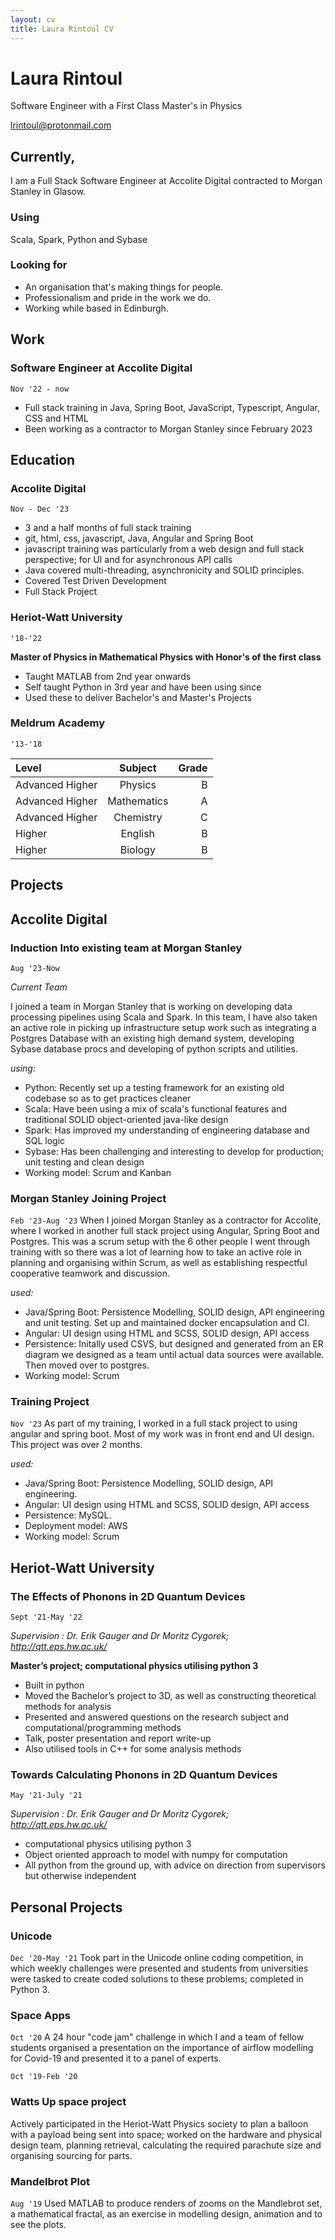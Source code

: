 ```yaml
---
layout: cv
title: Laura Rintoul CV
---
```


# Laura Rintoul

Software Engineer with a First Class Master's in Physics

<div id="webaddress">
<a href="lrintoul@protonmail.com">lrintoul@protonmail.com</a>
</div>

## Currently,

I am a Full Stack Software Engineer at Accolite Digital contracted to Morgan Stanley in Glasow.

### Using

Scala, Spark, Python and Sybase

### Looking for

-   An organisation that's making things for people.
-   Professionalism and pride in the work we do.
-   Working while based in Edinburgh.

## Work

### Software Engineer at Accolite Digital

`Nov '22 - now`

-   Full stack training in Java, Spring Boot, JavaScript, Typescript, Angular, CSS and HTML
-   Been working as a contractor to Morgan Stanley since February 2023

## Education

### Accolite Digital

`Nov - Dec '23`

-   3 and a half months of full stack training
-   git, html, css, javascript, Java, Angular and Spring Boot
-   javascript training was particularly from a web design and full stack perspective; for UI and for asynchronous API calls
-   Java covered multi-threading, asynchronicity and SOLID principles.
-   Covered Test Driven Development
-   Full Stack Project

### Heriot-Watt University

`'18-'22`

**Master of Physics in Mathematical Physics with Honor's of the first class**

-   Taught MATLAB from 2nd year onwards
-   Self taught Python in 3rd year and have been using since
-   Used these to deliver Bachelor's and Master's Projects

### Meldrum Academy

`'13-'18`

| Level | Subject | Grade |
|:--------|:-------:|--------:|
|Advanced Higher| Physics | B |
|Advanced Higher|Mathematics | A |
|Advanced Higher|Chemistry | C |
|Higher|English|B|
|Higher|Biology|B| 

## Projects

## Accolite Digital

### Induction Into existing team at Morgan Stanley

`Aug '23-Now`

_Current Team_

I joined a team in Morgan Stanley that is working on developing data processing pipelines using Scala and Spark. In this team, I have also taken an active role in picking up infrastructure setup work such as integrating a Postgres Database with an existing high demand system, developing Sybase database procs and developing of python scripts and utilities.

_using:_

-   Python: Recently set up a testing framework for an existing old codebase so as to get practices cleaner
-   Scala: Have been using a mix of scala's functional features and traditional SOLID object-oriented java-like design
-   Spark: Has improved my understanding of engineering database and SQL logic
-   Sybase: Has been challenging and interesting to develop for production; unit testing and clean design
-   Working model: Scrum and Kanban

### Morgan Stanley Joining Project

`Feb '23-Aug '23`
When I joined Morgan Stanley as a contractor for Accolite, where I worked in another full stack project using Angular, Spring Boot and Postgres. This was a scrum setup with the 6 other people I went through training with so there was a lot of learning how to take an active role in planning and organising within Scrum, as well as establishing respectful cooperative teamwork and discussion.

_used:_

-   Java/Spring Boot: Persistence Modelling, SOLID design, API engineering and unit testing. Set up and maintained docker encapsulation and CI.
-   Angular: UI design using HTML and SCSS, SOLID design, API access
-   Persistence: Initally used CSVS, but designed and generated from an ER diagram we designed as a team until actual data sources were available. Then moved over to postgres.
-   Working model: Scrum

### Training Project

`Nov '23`
As part of my training, I worked in a full stack project to using angular and spring boot. Most of my work was in front end and UI design. This project was over 2 months.

_used:_

-   Java/Spring Boot: Persistence Modelling, SOLID design, API engineering.
-   Angular: UI design using HTML and SCSS, SOLID design, API access
-   Persistence: MySQL.
-   Deployment model: AWS
-   Working model: Scrum

## Heriot-Watt University

### The Effects of Phonons in 2D Quantum Devices

`Sept '21-May '22`

_Supervision : Dr. Erik Gauger and Dr Moritz Cygorek; http://qtt.eps.hw.ac.uk/_

**Master’s project; computational physics utilising python 3**

-   Built in python
-   Moved the Bachelor’s project to 3D, as well as constructing theoretical methods
    for analysis
-   Presented and answered questions on the research subject and computational/programming
    methods
-   Talk, poster presentation and report write-up
-   Also utilised tools in C++ for some analysis methods

### Towards Calculating Phonons in 2D Quantum Devices

`May '21-July '21`

_Supervision : Dr. Erik Gauger and Dr Moritz Cygorek; http://qtt.eps.hw.ac.uk/_

-   computational physics utilising python 3
-   Object oriented approach to model with numpy for computation
-   All python from the ground up, with advice on direction from supervisors but
    otherwise independent

## Personal Projects

### Unicode

`Dec '20-May '21`
Took part in the Unicode online coding competition, in which weekly challenges were
presented and students from universities were tasked to create coded solutions to these
problems; completed in Python 3.

### Space Apps

`Oct '20`
A 24 hour "code jam" challenge in which I and a team of fellow students organised a presentation
on the importance of airflow modelling for Covid-19 and presented it to a panel of experts.

`Oct '19-Feb '20`

### Watts Up space project

Actively participated in the Heriot-Watt Physics society to plan a balloon with a
payload being sent into space; worked on the hardware and physical design team, planning
retrieval, calculating the required parachute size and organising sourcing for parts.

### Mandelbrot Plot

`Aug '19`
Used MATLAB to produce renders of zooms on the Mandlebrot set, a mathematical
fractal, as an exercise in modelling design, animation and to see the plots.
